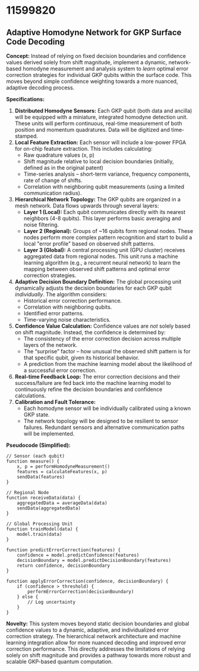 # 11599820

## Adaptive Homodyne Network for GKP Surface Code Decoding

**Concept:** Instead of relying on fixed decision boundaries and confidence values derived solely from shift magnitude, implement a dynamic, network-based homodyne measurement and analysis system to *learn* optimal error correction strategies for individual GKP qubits within the surface code. This moves beyond simple confidence weighting towards a more nuanced, adaptive decoding process.

**Specifications:**

1.  **Distributed Homodyne Sensors:** Each GKP qubit (both data and ancilla) will be equipped with a miniature, integrated homodyne detection unit. These units will perform continuous, real-time measurement of both position and momentum quadratures. Data will be digitized and time-stamped.
2.  **Local Feature Extraction:** Each sensor will include a low-power FPGA for on-chip feature extraction. This includes calculating:
    *   Raw quadrature values (x, p)
    *   Shift magnitude relative to local decision boundaries (initially, defined as in the original patent)
    *   Time-series analysis – short-term variance, frequency components, rate of change of shifts.
    *   Correlation with neighboring qubit measurements (using a limited communication radius).
3.  **Hierarchical Network Topology:** The GKP qubits are organized in a mesh network. Data flows upwards through several layers:
    *   **Layer 1 (Local):** Each qubit communicates directly with its nearest neighbors (4-8 qubits). This layer performs basic averaging and noise filtering.
    *   **Layer 2 (Regional):** Groups of ~16 qubits form regional nodes. These nodes perform more complex pattern recognition and start to build a local "error profile" based on observed shift patterns.
    *   **Layer 3 (Global):** A central processing unit (GPU cluster) receives aggregated data from regional nodes. This unit runs a machine learning algorithm (e.g., a recurrent neural network) to learn the mapping between observed shift patterns and optimal error correction strategies.
4.  **Adaptive Decision Boundary Definition:** The global processing unit dynamically adjusts the decision boundaries for each GKP qubit *individually*. The algorithm considers:
    *   Historical error correction performance.
    *   Correlation with neighboring qubits.
    *   Identified error patterns.
    *   Time-varying noise characteristics.
5.  **Confidence Value Calculation:** Confidence values are *not* solely based on shift magnitude. Instead, the confidence is determined by:
    *   The consistency of the error correction decision across multiple layers of the network.
    *   The “surprise” factor – how unusual the observed shift pattern is for that specific qubit, given its historical behavior.
    *   A prediction from the machine learning model about the likelihood of a successful error correction.
6.  **Real-time Feedback Loop:** The error correction decisions and their success/failure are fed back into the machine learning model to continuously refine the decision boundaries and confidence calculations.
7.  **Calibration and Fault Tolerance:**
    *   Each homodyne sensor will be individually calibrated using a known GKP state.
    *   The network topology will be designed to be resilient to sensor failures. Redundant sensors and alternative communication paths will be implemented.

**Pseudocode (Simplified):**

```
// Sensor (each qubit)
function measure() {
    x, p = performHomodyneMeasurement()
    features = calculateFeatures(x, p)
    sendData(features)
}

// Regional Node
function receiveData(data) {
    aggregatedData = averageData(data)
    sendData(aggregatedData)
}

// Global Processing Unit
function trainModel(data) {
    model.train(data)
}

function predictErrorCorrection(features) {
    confidence = model.predictConfidence(features)
    decisionBoundary = model.predictDecisionBoundary(features)
    return confidence, decisionBoundary
}

function applyErrorCorrection(confidence, decisionBoundary) {
    if (confidence > threshold) {
        performErrorCorrection(decisionBoundary)
    } else {
        // Log uncertainty
    }
}
```

**Novelty:** This system moves beyond static decision boundaries and global confidence values to a dynamic, adaptive, and individualized error correction strategy. The hierarchical network architecture and machine learning integration allow for more nuanced decoding and improved error correction performance. This directly addresses the limitations of relying solely on shift magnitude and provides a pathway towards more robust and scalable GKP-based quantum computation.